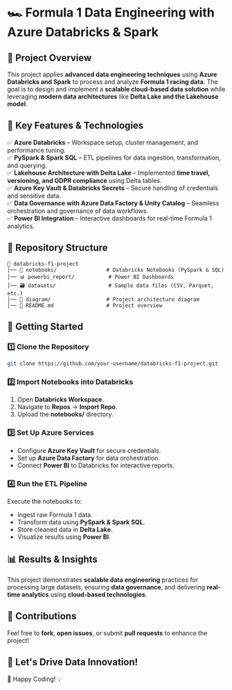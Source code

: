 # 🏎️ Formula 1 Data Engineering with Azure Databricks & Spark

## 📌 Project Overview
This project applies **advanced data engineering techniques** using **Azure Databricks and Spark** to process and analyze **Formula 1 racing data**. The goal is to design and implement a **scalable cloud-based data solution** while leveraging **modern data architectures** like **Delta Lake and the Lakehouse model**.

## 🚀 Key Features & Technologies

✅ **Azure Databricks** – Workspace setup, cluster management, and performance tuning.  
✅ **PySpark & Spark SQL** – ETL pipelines for data ingestion, transformation, and querying.  
✅ **Lakehouse Architecture with Delta Lake** – Implemented **time travel, versioning, and GDPR compliance** using Delta tables.  
✅ **Azure Key Vault & Databricks Secrets** – Secure handling of credentials and sensitive data.  
✅ **Data Governance with Azure Data Factory & Unity Catalog** – Seamless orchestration and governance of data workflows.  
✅ **Power BI Integration** – Interactive dashboards for real-time Formula 1 analytics.  

## 📂 Repository Structure
```
📂 databricks-f1-project
│── 📒 notebooks/                # Databricks Notebooks (PySpark & SQL)
│── 📊 powerbi_report/           # Power BI Dashboards
│── 🗃️ datasets/                 # Sample data files (CSV, Parquet, etc.)
│── 📝 diagram/                  # Project architecture diagram
│── 📜 README.md                 # Project overview
```

## 🔧 Getting Started
### 1️⃣ Clone the Repository
```bash
git clone https://github.com/your-username/databricks-f1-project.git
```

### 2️⃣ Import Notebooks into Databricks
1. Open **Databricks Workspace**.
2. Navigate to **Repos** → **Import Repo**.
3. Upload the **notebooks/** directory.

### 3️⃣ Set Up Azure Services
- Configure **Azure Key Vault** for secure credentials.
- Set up **Azure Data Factory** for data orchestration.
- Connect **Power BI** to Databricks for interactive reports.

### 4️⃣ Run the ETL Pipeline
Execute the notebooks to:
- Ingest raw Formula 1 data.
- Transform data using **PySpark & Spark SQL**.
- Store cleaned data in **Delta Lake**.
- Visualize results using **Power BI**.

## 📊 Results & Insights
This project demonstrates **scalable data engineering** practices for processing large datasets, ensuring **data governance**, and delivering **real-time analytics** using **cloud-based technologies**.

## 🤝 Contributions
Feel free to **fork**, **open issues**, or submit **pull requests** to enhance the project!

## 🏁 Let's Drive Data Innovation!
🚀 Happy Coding! 💡
